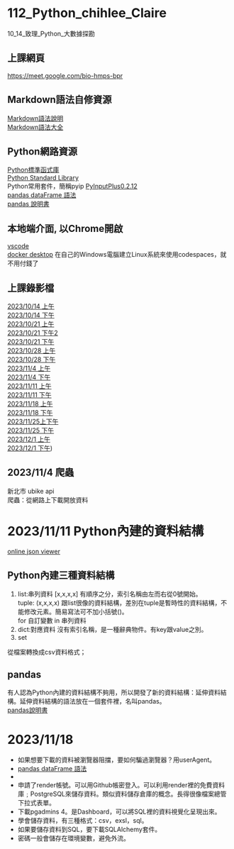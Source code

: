 # 112_Python_chihlee_Claire
10_14_致理_Python_大數據探勘

## 上課網頁
https://meet.google.com/bio-hmps-bpr

## Markdown語法自修資源
[Markdown語法說明](https://markdown.tw/)<br />
[Markdown語法大全](https://hackmd.io/@eMP9zQQ0Qt6I8Uqp2Vqy6w/SyiOheL5N/%2FBVqowKshRH246Q7UDyodFA?type=book)

## Python網路資源
[Python標準函式庫](https://python-doc-tw.github.io/library/index.html)<br />
[Python Standard Library](https://docs.python.org/3/library/index.html)<br />
Python常用套件，簡稱pyip [PyInputPlus0.2.12](https://pypi.org/project/PyInputPlus/)<br />
[pandas dataFrame 語法](https://pandas.pydata.org/docs/reference/frame.html)<br />
[pandas 說明書](https://pandas.pydata.org/docs/index.html)<br />

## 本地端介面, 以Chrome開啟
[vscode](https://code.visualstudio.com/docs/?dv=win)<br/>
[docker desktop](https://www.docker.com/products/docker-desktop/) 在自己的Windows電腦建立Linux系統來使用codespaces，就不用付錢了

## 上課錄影檔
[2023/10/14 上午](https://www.youtube.com/watch?v=YWTf5MMuTlY)<br />
[2023/10/14 下午](https://www.youtube.com/watch?v=ywgZoFSFy6o)<br />
[2023/10/21 上午](https://www.youtube.com/watch?v=mTQnQarFk0c)<br />
[2023/10/21 下午2](https://www.youtube.com/watch?v=_D8jTDrcVkk)<br />
[2023/10/21 下午](https://www.youtube.com/watch?v=xilBp4OW_S4)<br />
[2023/10/28 上午](https://www.youtube.com/watch?v=OmaI3Lk14xs)<br />
[2023/10/28 下午](https://www.youtube.com/watch?v=bPO4ogiVKmE)<br />
[2023/11/4 上午](https://www.youtube.com/watch?v=FNED5Xou-HU)<br />
[2023/11/4 下午](https://www.youtube.com/watch?v=6bIXI2lhDu0)<br />
[2023/11/11 上午](https://www.youtube.com/watch?v=FNED5Xou-HU)<br />
[2023/11/11 下午](https://www.youtube.com/watch?v=z5NiuQoStRc)<br />
[2023/11/18 上午](https://www.youtube.com/watch?v=-K0lWABQmG4)<br />
[2023/11/18 下午](https://www.youtube.com/watch?v=moTldRcI0ao)<br />
[2023/11/25上下午](https://www.youtube.com/watch?v=vfnO7daQFgw)<br />
[2023/11/25 下午](https://www.youtube.com/watch?v=vNmORGaGJcg)<br />
[2023/12/1 上午](https://www.youtube.com/watch?v=rKAcwxJmSIU)<br />
[2023/12/1 下午](https://www.youtube.com/watch?v=jRkzL2OCDh8))<br />

## 2023/11/4 爬蟲
新北市 ubike api<br />
爬蟲：從網路上下載開放資料

# 2023/11/11 Python內建的資料結構
[online json viewer](https://jsonviewer.stack.hu/)
## Python內建三種資料結構
1. list:串列資料 [x,x,x,x] 有順序之分，索引名稱由左而右從0號開始。<br />
   tuple: (x,x,x,x) 跟list很像的資料結構，差別在tuple是暫時性的資料結構，不能修改元素。簡易寫法可不加小括號()。<br />
   for 自訂變數 in 串列資料 <br />
2. dict:對應資料 沒有索引名稱，是一種辭典物件。有key跟value之別。
3. set
 
從檔案轉換成csv資料格式；

## pandas
有人認為Python內建的資料結構不夠用，所以開發了新的資料結構：延伸資料結構。延伸資料結構的語法放在一個套件裡，名叫pandas。<br />
[pandas說明書](https://pandas.pydata.org/docs/index.html)<br />

# 2023/11/18 
* 如果想要下載的資料被瀏覽器阻擋，要如何騙過瀏覽器？用userAgent。
* [pandas dataFrame 語法](https://pandas.pydata.org/docs/reference/api/pandas.DataFrame.html)
* 
* 申請了render帳號。可以用Github帳密登入。可以利用render裡的免費資料庫﹔PostgreSQL來儲存資料。類似資料儲存倉庫的概念。長得很像檔案總管下拉式表單。
* 下載pgadmins 4。是Dashboard，可以將SQL裡的資料視覺化呈現出來。
* 學會儲存資料，有三種格式：csv，exsl，sql。
* 如果要儲存資料到SQL，要下載SQLAlchemy套件。
* 密碼一般會儲存在環境變數，避免外流。
